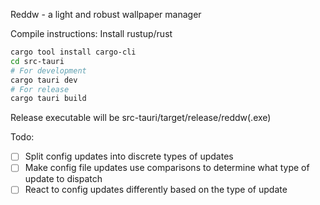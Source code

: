 Reddw - a light and robust wallpaper manager

Compile instructions:
Install rustup/rust
```bash
cargo tool install cargo-cli
cd src-tauri
# For development
cargo tauri dev
# For release
cargo tauri build
```
Release executable will be src-tauri/target/release/reddw(.exe)

Todo:
- [ ] Split config updates into discrete types of updates
- [ ] Make config file updates use comparisons to determine what type of update to dispatch
- [ ] React to config updates differently based on the type of update